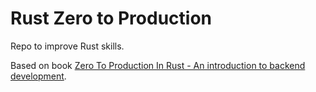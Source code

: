 # Rust Zero to Production
Repo to improve Rust skills.

Based on book [Zero To Production In Rust - An introduction to backend development](https://www.zero2prod.com/).
